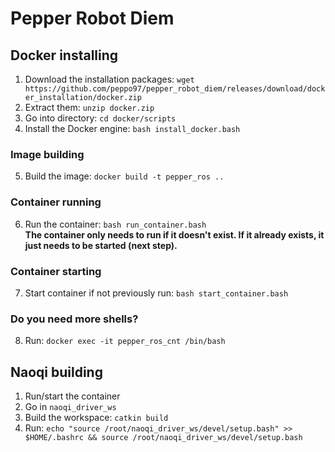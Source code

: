 # Pepper Robot Diem
## Docker installing
1. Download the installation packages: `wget https://github.com/peppo97/pepper_robot_diem/releases/download/docker_installation/docker.zip`
2. Extract them: `unzip docker.zip`
3. Go into directory: `cd docker/scripts`
4. Install the Docker engine: `bash install_docker.bash`

### Image building
5. Build the image: `docker build -t pepper_ros ..`

### Container running
6. Run the container: `bash run_container.bash` <br>
**The container only needs to run if it doesn't exist. If it already exists, it just needs to be started (next step).**

### Container starting
7. Start container if not previously run: `bash start_container.bash`

### Do you need more shells?
8. Run: `docker exec -it pepper_ros_cnt /bin/bash`

## Naoqi building
1. Run/start the container
2. Go in `naoqi_driver_ws`
3. Build the workspace: `catkin build`
4. Run: `echo "source /root/naoqi_driver_ws/devel/setup.bash" >> $HOME/.bashrc && source /root/naoqi_driver_ws/devel/setup.bash`
